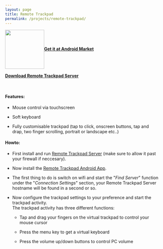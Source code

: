 ```yaml
---
layout: page
title: Remote Trackpad
permalink: /projects/remote-trackpad/
---
```


<p><img style="vertical-align: middle;" src="http://i.imgur.com/frk4h.png" alt="" width="128" height="128" /><strong><a href="https://market.android.com/details?id=com.djpsoft.remote">Get it at Android Market</a></strong></p>
<p><strong><a href="http://daniel.net.nz/d/RemoteTrackpadServerInstaller_v1.2.msi">Download Remote Trackpad Server</a></strong></p>
<p><strong><br /></strong></p>
<h4>Features:</h4>
<ul>
<li>
<p>Mouse control via touchscreen</p>
</li>
<li>
<p>Soft keyboard</p>
</li>
<li>
<p>Fully customisable trackpad (tap to click, onscreen buttons, tap and drap, two finger scrolling, portrait or landscape etc..)</p>
</li>
</ul>
<h4>Howto:</h4>
<ul>
<li>
<p><span>First install and run <a href="../../images/RemoteTrackpadServerInstaller_v1.2.msi">Remote Trackpad Server</a> (make sure to allow it past your firewall if neccesary).</span></p>
</li>
<li>
<p><span>Now install the <a href="https://market.android.com/details?id=com.djpsoft.remote">Remote Trackpad Android App</a>.</span></p>
</li>
<li>
<p><span>The first thing to do is switch on wifi and start the "<em>Find Server</em>" function under the "<em>Connection Settings</em>" section, your Remote Trackpad Server hostname will be found in a second or so.</span></p>
</li>
<li>
<p><span>Now configure the trackpad settings to your preference and start the trackpad activity.<br /></span><span>The trackpad activity has three different functions:</span></p>
<ul>
<li>
<p><span>Tap and drag your fingers on the virtual trackpad to control your mouse cursor</span></p>
</li>
<li>
<p><span>Press the menu key to get a virtual keyboard</span></p>
</li>
<li>
<p><span>Press the volume up/down buttons to control PC volume</span></p>
</li>
</ul>
</li>
</ul>
